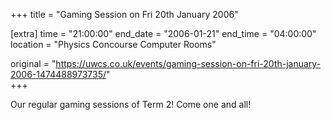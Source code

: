 +++
title = "Gaming Session on Fri 20th January 2006"

[extra]
time = "21:00:00"
end_date = "2006-01-21"
end_time = "04:00:00"
location = "Physics Concourse Computer Rooms"

original = "https://uwcs.co.uk/events/gaming-session-on-fri-20th-january-2006-1474488973735/"    
+++

Our regular gaming sessions of Term 2\! Come one and all\!

